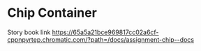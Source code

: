 # Chip Container

Story book  link
https://65a5a21bce969817cc02a6cf-cppnpyrtep.chromatic.com/?path=/docs/assignment-chip--docs 
